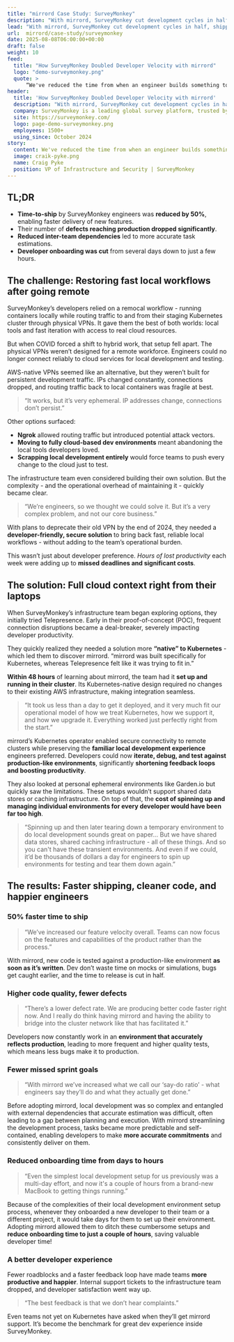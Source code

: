 ```yaml
---
title: "mirrord Case Study: SurveyMonkey"
description: "With mirrord, SurveyMonkey cut development cycles in half, shipped features faster, improved code quality, and reduced onboarding time from days to hours."
lead: "With mirrord, SurveyMonkey cut development cycles in half, shipped features faster, improved code quality, and reduced onboarding time from days to hours."
url:  mirrord/case-study/surveymonkey
date: 2025-08-08T06:00:00+00:00
draft: false
weight: 10
feed:
  title: "How SurveyMonkey Doubled Developer Velocity with mirrord"
  logo: "demo-surveymonkey.png"
  quote: >
      “We've reduced the time from when an engineer builds something to when it's deployed - because when they test locally, it is a true approximation of our production environment.”
header:
  title: 'How SurveyMonkey Doubled Developer Velocity with mirrord'
  description: "With mirrord, SurveyMonkey cut development cycles in half, shipped features faster, improved code quality, and reduced onboarding time from days to hours."
  company: SurveyMonkey is a leading global survey platform, trusted by millions of organizations and individuals to help them uncover insights about their customers, employees, and prospects.
  site: https://surveymonkey.com/
  logo: page-demo-surveymonkey.png
  employees: 1500+
  using_since: October 2024
story:
  content: We've reduced the time from when an engineer builds something to when it's deployed - because when they test locally, it is a true approximation of our production environment.
  image: craik-pyke.png
  name: Craig Pyke
  position: VP of Infrastructure and Security | SurveyMonkey
---
```


## TL;DR

- **Time-to-ship** by SurveyMonkey engineers was **reduced by 50%**, enabling faster delivery of new features.
- Their number of **defects reaching production dropped significantly**.
- **Reduced inter-team dependencies** led to more accurate task estimations.
- **Developer onboarding was cut** from several days down to just a few hours.


## The challenge: Restoring fast local workflows after going remote


SurveyMonkey’s developers relied on a remocal workflow - running containers locally while routing traffic to and from their staging Kubernetes cluster through physical VPNs. It gave them the best of both worlds: local tools and fast iteration with access to real cloud resources.

But when COVID forced a shift to hybrid work, that setup fell apart. The physical VPNs weren’t designed for a remote workforce. Engineers could no longer connect reliably to cloud services for local development and testing.

AWS-native VPNs seemed like an alternative, but they weren’t built for persistent development traffic. IPs changed constantly, connections dropped, and routing traffic back to local containers was fragile at best.

> “It works, but it’s very ephemeral. IP addresses change, connections don’t persist.”

Other options surfaced:
- **Ngrok** allowed routing traffic but introduced potential attack vectors.
- **Moving to fully cloud-based dev environments** meant abandoning the local tools developers loved.
- **Scrapping local development entirely** would force teams to push every change to the cloud just to test.


The infrastructure team even considered building their own solution. But the complexity - and the operational overhead of maintaining it - quickly became clear.

> “We’re engineers, so we thought we could solve it. But it’s a very complex problem, and not our core business.”

With plans to deprecate their old VPN by the end of 2024, they needed a **developer-friendly, secure solution** to bring back fast, reliable local workflows - without adding to the team’s operational burden.

This wasn’t just about developer preference. *Hours of lost productivity* each week were adding up to **missed deadlines and significant costs**.


## The solution: Full cloud context right from their laptops

When SurveyMonkey’s infrastructure team began exploring options, they initially tried Telepresence. Early in their proof-of-concept (POC), frequent connection disruptions became a deal-breaker, severely impacting developer productivity.

They quickly realized they needed a solution more **“native” to Kubernetes** - which led them to discover mirrord.
“mirrord was built specifically for Kubernetes, whereas Telepresence felt like it was trying to fit in.”

**Within 48 hours** of learning about mirrord, the team had it **set up and running in their cluster**. Its Kubernetes-native design required no changes to their existing AWS infrastructure, making integration seamless.

> “It took us less than a day to get it deployed, and it very much fit our operational model of how we treat Kubernetes, how we support it, and how we upgrade it. Everything worked just perfectly right from the start.”

mirrord’s Kubernetes operator enabled secure connectivity to remote clusters while preserving the **familiar local development experience** engineers preferred. Developers could now **iterate, debug, and test against production-like environments**, significantly **shortening feedback loops and boosting productivity**.

They also looked at personal ephemeral environments like Garden.io but quickly saw the limitations. These setups wouldn’t support shared data stores or caching infrastructure. On top of that, the **cost of spinning up and managing individual environments for every developer would have been far too high**.

> “Spinning up and then later tearing down a temporary environment to do local development sounds great on paper... But we have shared data stores, shared caching infrastructure - all of these things. And so you can't have these transient environments. And even if we could, it’d be thousands of dollars a day for engineers to spin up environments for testing and tear them down again.”


## The results: Faster shipping, cleaner code, and happier engineers


### 50% faster time to ship

> “We’ve increased our feature velocity overall. Teams can now focus on the features and capabilities of the product rather than the process.”

With mirrord, new code is tested against a production-like environment **as soon as it’s written**. Dev don’t waste time on mocks or simulations, bugs get caught earlier, and the time to release is cut in half.

### Higher code quality, fewer defects

> “There’s a lower defect rate. We are producing better code faster right now. And I really do think having mirrord and having the ability to bridge into the cluster network like that has facilitated it.”


Developers now constantly work in an **environment that accurately reflects production**, leading to more frequent and higher quality tests, which means less bugs make it to production.


### Fewer missed sprint goals

> “With mirrord we’ve increased what we call our ‘say-do ratio’ - what engineers say they’ll do and what they actually get done.”

Before adopting mirrord, local development was so complex and entangled with external dependencies that accurate estimation was difficult, often leading to a gap between planning and execution. With mirrord streamlining the development process, tasks became more predictable and self-contained, enabling developers to make **more accurate commitments** and consistently deliver on them.

### Reduced onboarding time from days to hours
> “Even the simplest local development setup for us previously was a multi-day effort, and now it's a couple of hours from a brand-new MacBook to getting things running.”

Because of the complexities of their local development environment setup process, whenever they onboarded a new developer to their team or a different project, it would take days for them to set up their environment. Adopting mirrord allowed them to ditch these cumbersome setups and **reduce onboarding time to just a couple of hours**, saving valuable developer time!


### A better developer experience

Fewer roadblocks and a faster feedback loop have made teams **more productive and happier**. Internal support tickets to the infrastructure team dropped, and developer satisfaction went way up.

> “The best feedback is that we don’t hear complaints.”

Even teams not yet on Kubernetes have asked when they’ll get mirrord support. It’s become the benchmark for great dev experience inside SurveyMonkey.
